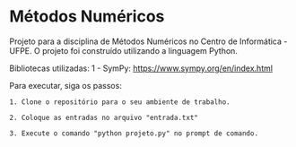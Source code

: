 # Métodos Numéricos
Projeto para a disciplina de Métodos Numéricos no Centro de Informática - UFPE.
O projeto foi construído utilizando a linguagem Python.

Bibliotecas utilizadas:
    1 - SymPy:  https://www.sympy.org/en/index.html

Para executar, siga os passos:

    1. Clone o repositório para o seu ambiente de trabalho.

    2. Coloque as entradas no arquivo "entrada.txt"

    3. Execute o comando "python projeto.py" no prompt de comando.

    
